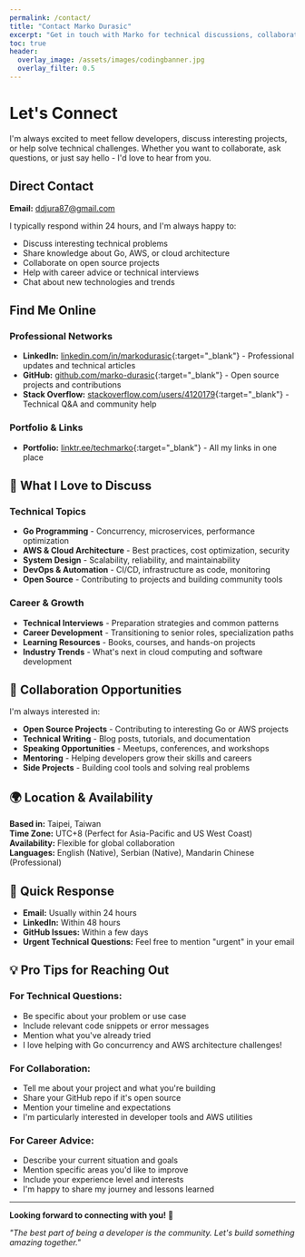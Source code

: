 ```yaml
---
permalink: /contact/
title: "Contact Marko Durasic"
excerpt: "Get in touch with Marko for technical discussions, collaboration opportunities, or just to say hello. Always happy to connect with fellow developers."
toc: true
header:
  overlay_image: /assets/images/codingbanner.jpg
  overlay_filter: 0.5
---
```


# Let's Connect

I'm always excited to meet fellow developers, discuss interesting projects, or help solve technical challenges. Whether you want to collaborate, ask questions, or just say hello - I'd love to hear from you.

## Direct Contact

**Email:** [ddjura87@gmail.com](mailto:ddjura87@gmail.com)

I typically respond within 24 hours, and I'm always happy to:
- Discuss interesting technical problems
- Share knowledge about Go, AWS, or cloud architecture
- Collaborate on open source projects
- Help with career advice or technical interviews
- Chat about new technologies and trends

## Find Me Online

### **Professional Networks**
- **LinkedIn:** [linkedin.com/in/markodurasic](https://www.linkedin.com/in/markodurasic/){:target="_blank"} - Professional updates and technical articles
- **GitHub:** [github.com/marko-durasic](https://github.com/marko-durasic){:target="_blank"} - Open source projects and contributions
- **Stack Overflow:** [stackoverflow.com/users/4120179](https://stackoverflow.com/users/4120179){:target="_blank"} - Technical Q&A and community help

### **Portfolio & Links**
- **Portfolio:** [linktr.ee/techmarko](https://linktr.ee/techmarko){:target="_blank"} - All my links in one place

## 💬 What I Love to Discuss

### **Technical Topics**
- **Go Programming** - Concurrency, microservices, performance optimization
- **AWS & Cloud Architecture** - Best practices, cost optimization, security
- **System Design** - Scalability, reliability, and maintainability
- **DevOps & Automation** - CI/CD, infrastructure as code, monitoring
- **Open Source** - Contributing to projects and building community tools

### **Career & Growth**
- **Technical Interviews** - Preparation strategies and common patterns
- **Career Development** - Transitioning to senior roles, specialization paths
- **Learning Resources** - Books, courses, and hands-on projects
- **Industry Trends** - What's next in cloud computing and software development

## 🤝 Collaboration Opportunities

I'm always interested in:
- **Open Source Projects** - Contributing to interesting Go or AWS projects
- **Technical Writing** - Blog posts, tutorials, and documentation
- **Speaking Opportunities** - Meetups, conferences, and workshops
- **Mentoring** - Helping developers grow their skills and careers
- **Side Projects** - Building cool tools and solving real problems

## 🌍 Location & Availability

**Based in:** Taipei, Taiwan  
**Time Zone:** UTC+8 (Perfect for Asia-Pacific and US West Coast)  
**Availability:** Flexible for global collaboration  
**Languages:** English (Native), Serbian (Native), Mandarin Chinese (Professional)

## 📱 Quick Response

- **Email:** Usually within 24 hours
- **LinkedIn:** Within 48 hours
- **GitHub Issues:** Within a few days
- **Urgent Technical Questions:** Feel free to mention "urgent" in your email

## 💡 Pro Tips for Reaching Out

### **For Technical Questions:**
- Be specific about your problem or use case
- Include relevant code snippets or error messages
- Mention what you've already tried
- I love helping with Go concurrency and AWS architecture challenges!

### **For Collaboration:**
- Tell me about your project and what you're building
- Share your GitHub repo if it's open source
- Mention your timeline and expectations
- I'm particularly interested in developer tools and AWS utilities

### **For Career Advice:**
- Describe your current situation and goals
- Mention specific areas you'd like to improve
- Include your experience level and interests
- I'm happy to share my journey and lessons learned

---

**Looking forward to connecting with you!** 🚀

*"The best part of being a developer is the community. Let's build something amazing together."*

